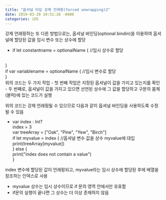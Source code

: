 ```yaml
---
title: "옵셔널 타입 강제 언래핑(forced unwrapping)2"
date: 2019-03-20 19:51:28 -0400
categories: iOS
---
```

강제 언래핑하는 또 다른 방법으로는, 옵셔널 바인딩(optional bindin)을 이용하여 옵셔널에 할당된
값을 임시 변수 또는 상수에 할당
- if let constantname = optionalName { //임시 상수로 할당
<br>
}
<br>
if var variablename = optionalName { //임시 변수로 할당
<br>
}
<br>
위의 코드는 두 가지 작업
- 첫 번째 작업은 지정된 옵셔널이 값을 가지고 있는지를 확인
- 두 번째로, 옵셔널이 값을 가지고 있으면 선언된 상수에 그 값을 할당하고 구문의 몸체(블럭)에 있는 코드가 실행

위의 코드는 강제 언래핑될 수 있으므로 다음과 같이 옵셔널 바인딩을 사용하도록 수정될 수 있음
- var index : Int?
  <br>
  index = 3
  <br>
  var treeArray = ["Oak", "Pine", "Yew", "Birch"]
  <br>
  if let myvalue = index { //옵셔널 변수 값을 상수 myvalue에 대입
  <br>
    print(treeArray[myvalue])
  <br>
  } else {
    <br>
    print("index does not contain a value")
  <br>
  }
  
 index 변수에 할당된 값이 언래핑되고, myvalue라는 임시 상수에 할당된 후에 배열을 참조하는 인덱스로 사용
 - myvalue 상수는 임시 상수이므로 if 문의 영역 안에서만 유효함
 - if문의 실행이 끝나면 그 상수는 더 이상 존재하지 않음
